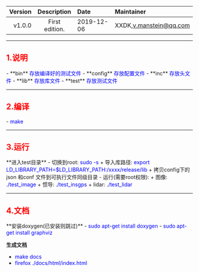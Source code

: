 
| Version| Description    | Date       | Maintainer             |
| ----:  | :----:         | :----      | :----                  |
| v1.0.0 | First edition. | 2019-12-06 | XXDK,v.manstein@qq.com |

---
<h2 style="color:red"> 1.说明 </h2>
- **bin**    <span style="color:blue">存放编译好的测试文件</span>
- **config** <span style="color:blue">存放配置文件</span>
- **inc**    <span style="color:blue">存放头文件</span>
- **lib**    <span style="color:blue">存放库文件</span>
- **test**   <span style="color:blue">存放测试文件</span>

---
<h2 style="color:red"> 2.编译 </h2>
- <span style="color:blue">make</span>

---
<h2 style="color:red"> 3.运行 </h2>
**进入test目录**
- 切换到root: <span style="color:blue">sudo -s </span>
  + 导入库路径: <span style="color:blue">export LD_LIBRARY_PATH=$LD_LIBRARY_PATH:/xxxx/release/lib </span>
  + 拷贝config下的json 和conf 文件到可执行文件同级目录
- 运行(需要root权限): 
  + 图像:  <span style="color:blue">./test_image </span>
  + 惯导:  <span style="color:blue">./test_insgps </span>
  + lidar: <span style="color:blue">./test_lidar </span>

---
<h2 style="color:red"> 4.文档 </h2>
**安装doxygen(已安装则跳过)**
- <span style="color:blue">sudo apt-get install doxygen </span>
- <span style="color:blue">sudo apt-get install graphviz </span>

**生成文档**
- <span style="color:blue">make docs </span>
- <span style="color:blue">firefox ./docs/html/index.html </span>



